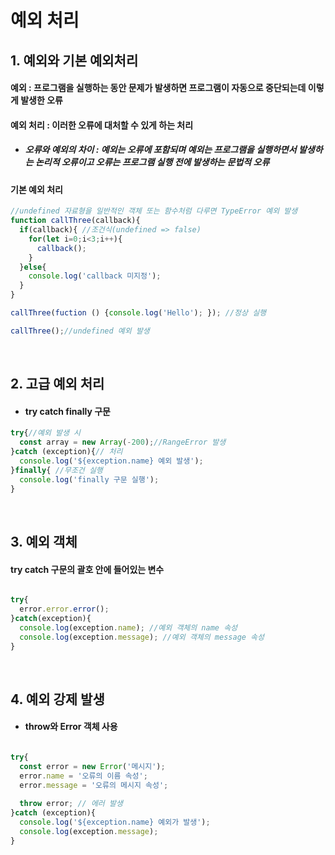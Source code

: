 # 예외 처리
## 1. 예외와 기본 예외처리
#### 예외 : 프로그램을 실행하는 동안 문제가 발생하면 프로그램이 자동으로 중단되는데 이렇게 발생한 오류<br>
#### 예외 처리 : 이러한 오류에 대처할 수 있게 하는 처리
* ##### 오류와 예외의 차이 : 예외는 오류에 포함되며 예외는 프로그램을 실행하면서 발생하는 논리적 오류이고 오류는 프로그램 실행 전에 발생하는 문법적 오류
#### 기본 예외 처리
```javascript
//undefined 자료형을 일반적인 객체 또는 함수처럼 다루면 TypeError 예외 발생
function callThree(callback){
  if(callback){ //조건식(undefined => false)
    for(let i=0;i<3;i++){
      callback();
    }
  }else{
    console.log('callback 미지정');
  }
}

callThree(fuction () {console.log('Hello'); }); //정상 실행

callThree();//undefined 예외 발생
```
<br>

## 2. 고급 예외 처리
- #### try catch finally 구문
```javascript
try{//예외 발생 시
  const array = new Array(-200);//RangeError 발생
}catch (exception){// 처리
  console.log('${exception.name} 예외 발생');
}finally{ //무조건 실행
  console.log('finally 구문 실행');
}
```
<br>

## 3. 예외 객체
#### try catch 구문의 괄호 안에 들어있는 변수
```javascript

try{
  error.error.error();
}catch(exception){
  console.log(exception.name); //예외 객체의 name 속성
  console.log(exception.message); //예외 객체의 message 속성
}

```

<br>

## 4. 예외 강제 발생
- #### throw와 Error 객체 사용
```javascript

try{
  const error = new Error('메시지');
  error.name = '오류의 이름 속성';
  error.message = '오류의 메시지 속성';
  
  throw error; // 에러 발생
}catch (exception){
  console.log('${exception.name} 예외가 발생');
  console.log(exception.message);
}

```
